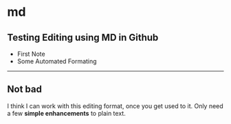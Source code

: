 # md
## Testing Editing using MD in Github
- First Note
- Some Automated Formating

---

## Not bad
I think I can work with this editing format, once you get used to it. Only need a few **simple enhancements** to plain text.
